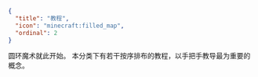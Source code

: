 ```json
{
  "title": "教程",
  "icon": "minecraft:filled_map",
  "ordinal": 2
}
```

圆环魔术就此开始。
本分类下有若干按序排布的教程，以手把手教导最为重要的概念。
